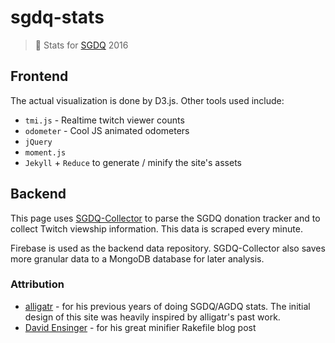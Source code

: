# sgdq-stats
> :space_invader: Stats for [SGDQ](gamesdonequick.com) 2016

## Frontend
The actual visualization is done by D3.js. Other tools used include: 

* `tmi.js` - Realtime twitch viewer counts
* `odometer` - Cool JS animated odometers
* `jQuery`
* `moment.js`
* `Jekyll` + `Reduce` to generate / minify the site's assets

## Backend
This page uses [SGDQ-Collector](https://github.com/bcongdon/sgdq-collector) to parse the SGDQ donation tracker and to collect Twitch viewship information. This data is scraped every minute.

Firebase is used as the backend data repository. SGDQ-Collector also saves more granular data to a MongoDB database for later analysis.

### Attribution
* [alligatr](http://alligatr.co.uk/) - for his previous years of doing SGDQ/AGDQ stats. The initial design of this site was heavily inspired by alligatr's past work.
* [David Ensinger](http://davidensinger.com/2013/08/how-i-use-reduce-to-minify-and-optimize-assets-for-production/) - for his great minifier Rakefile blog post